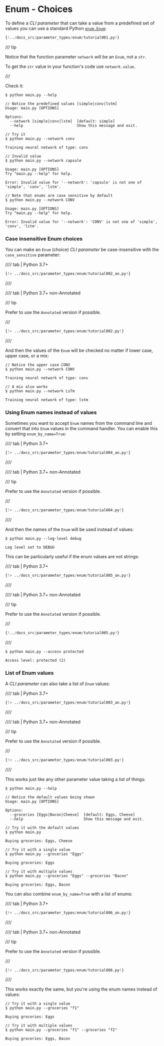 # Enum - Choices

To define a *CLI parameter* that can take a value from a predefined set of values you can use a standard Python <a href="https://docs.python.org/3/library/enum.html" class="external-link" target="_blank">`enum.Enum`</a>:

```Python hl_lines="1  6 7 8 9  12 13"
{!../docs_src/parameter_types/enum/tutorial001.py!}
```

/// tip

Notice that the function parameter `network` will be an `Enum`, not a `str`.

To get the `str` value in your function's code use `network.value`.

///

Check it:

<div class="termy">

```console
$ python main.py --help

// Notice the predefined values [simple|conv|lstm]
Usage: main.py [OPTIONS]

Options:
  --network [simple|conv|lstm]  [default: simple]
  --help                        Show this message and exit.

// Try it
$ python main.py --network conv

Training neural network of type: conv

// Invalid value
$ python main.py --network capsule

Usage: main.py [OPTIONS]
Try "main.py --help" for help.

Error: Invalid value for '--network': 'capsule' is not one of 'simple', 'conv', 'lstm'.

// Note that enums are case sensitive by default
$ python main.py --network CONV

Usage: main.py [OPTIONS]
Try "main.py --help" for help.

Error: Invalid value for '--network': 'CONV' is not one of 'simple', 'conv', 'lstm'.
```

</div>

### Case insensitive Enum choices

You can make an `Enum` (choice) *CLI parameter* be case-insensitive with the `case_sensitive` parameter:

//// tab | Python 3.7+

```Python hl_lines="15"
{!> ../docs_src/parameter_types/enum/tutorial002_an.py!}
```

////

//// tab | Python 3.7+ non-Annotated

/// tip

Prefer to use the `Annotated` version if possible.

///

```Python hl_lines="13"
{!> ../docs_src/parameter_types/enum/tutorial002.py!}
```

////

And then the values of the `Enum` will be checked no matter if lower case, upper case, or a mix:

<div class="termy">

```console
// Notice the upper case CONV
$ python main.py --network CONV

Training neural network of type: conv

// A mix also works
$ python main.py --network LsTm

Training neural network of type: lstm
```

</div>

### Using Enum names instead of values

Sometimes you want to accept `Enum` names from the command line and convert
that into `Enum` values in the command handler. You can enable this by setting
`enum_by_name=True`:

//// tab | Python 3.7+

```Python hl_lines="14"
{!> ../docs_src/parameter_types/enum/tutorial004_an.py!}
```

////

//// tab | Python 3.7+ non-Annotated

/// tip

Prefer to use the `Annotated` version if possible.

///

```Python hl_lines="13"
{!> ../docs_src/parameter_types/enum/tutorial004.py!}
```

////

And then the names of the `Enum` will be used instead of values:

<div class="termy">

```console
$ python main.py --log-level debug

Log level set to DEBUG
```

</div>

This can be particularly useful if the enum values are not strings:

//// tab | Python 3.7+

```Python hl_lines="8-11, 14"
{!> ../docs_src/parameter_types/enum/tutorial005_an.py!}
```

////

//// tab | Python 3.7+ non-Annotated

/// tip

Prefer to use the `Annotated` version if possible.

///

```Python hl_lines="7-10, 13"
{!../docs_src/parameter_types/enum/tutorial005.py!}
```

////

```console
$ python main.py --access protected

Access level: protected (2)
```


### List of Enum values

A *CLI parameter* can also take a list of `Enum` values:

//// tab | Python 3.7+

```Python hl_lines="14"
{!> ../docs_src/parameter_types/enum/tutorial003_an.py!}
```

////

//// tab | Python 3.7+ non-Annotated

/// tip

Prefer to use the `Annotated` version if possible.

///

```Python hl_lines="13"
{!> ../docs_src/parameter_types/enum/tutorial003.py!}
```

////

This works just like any other parameter value taking a list of things:

<div class="termy">

```console
$ python main.py --help

// Notice the default values being shown
Usage: main.py [OPTIONS]

Options:
  --groceries [Eggs|Bacon|Cheese]  [default: Eggs, Cheese]
  --help                           Show this message and exit.

// Try it with the default values
$ python main.py

Buying groceries: Eggs, Cheese

// Try it with a single value
$ python main.py --groceries "Eggs"

Buying groceries: Eggs

// Try it with multiple values
$ python main.py --groceries "Eggs" --groceries "Bacon"

Buying groceries: Eggs, Bacon
```

</div>

You can also combine `enum_by_name=True` with a list of enums:

//// tab | Python 3.7+

```Python hl_lines="15"
{!> ../docs_src/parameter_types/enum/tutorial006_an.py!}
```

////

//// tab | Python 3.7+ non-Annotated

/// tip

Prefer to use the `Annotated` version if possible.

///

```Python hl_lines="13"
{!> ../docs_src/parameter_types/enum/tutorial006.py!}
```

////

This works exactly the same, but you're using the enum names instead of values:

<div class="termy">

```console
// Try it with a single value
$ python main.py --groceries "f1"

Buying groceries: Eggs

// Try it with multiple values
$ python main.py --groceries "f1" --groceries "f2"

Buying groceries: Eggs, Bacon
```

</div>
